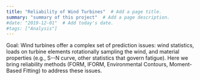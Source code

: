 ```yaml
---
title: "Reliability of Wind Turbines"  # Add a page title.
summary: "summary of this project"  # Add a page description.
#date: "2019-12-01"  # Add today's date.
#tags: ["Analysis"]
---
```

Goal: Wind turbines offer a complex set of prediction issues: wind statistics, loads on turbine elements rotationally sampling the wind, and material properties (e.g., S--N curve, other statistics that govern fatigue). Here we bring reliability methods (FORM, IFORM, Environmental Contours, Moment-Based Fitting) to address these issues.